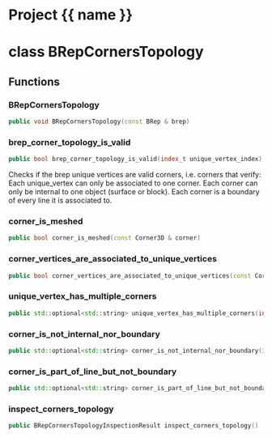 <script setup>
import {useRoute} from 'vitepress'
const {path} = useRoute()
const tokens = path.split('/')
const words = tokens[2].split('-');
for (let i = 0; i < words.length; i++) {
    words[i] = words[i].charAt(0).toUpperCase() + words[i].slice(1);
    words[i] = words[i].replace('geode', 'Geode')
}
const name = words.join('-');
</script>
# Project {{ name }}

# class BRepCornersTopology


## Functions

### BRepCornersTopology

```cpp
public void BRepCornersTopology(const BRep & brep)
```


### brep_corner_topology_is_valid

```cpp
public bool brep_corner_topology_is_valid(index_t unique_vertex_index)
```


 Checks if the brep unique vertices are valid corners, i.e. corners that verify: Each unique_vertex can only be associated to one corner. Each corner can only be internal to one object (surface or block). Each corner is a boundary of every line it is associated to.

### corner_is_meshed

```cpp
public bool corner_is_meshed(const Corner3D & corner)
```


### corner_vertices_are_associated_to_unique_vertices

```cpp
public bool corner_vertices_are_associated_to_unique_vertices(const Corner3D & corner)
```


### unique_vertex_has_multiple_corners

```cpp
public std::optional<std::string> unique_vertex_has_multiple_corners(index_t unique_vertex_index)
```


### corner_is_not_internal_nor_boundary

```cpp
public std::optional<std::string> corner_is_not_internal_nor_boundary(index_t unique_vertex_index)
```


### corner_is_part_of_line_but_not_boundary

```cpp
public std::optional<std::string> corner_is_part_of_line_but_not_boundary(index_t unique_vertex_index)
```


### inspect_corners_topology

```cpp
public BRepCornersTopologyInspectionResult inspect_corners_topology()
```




